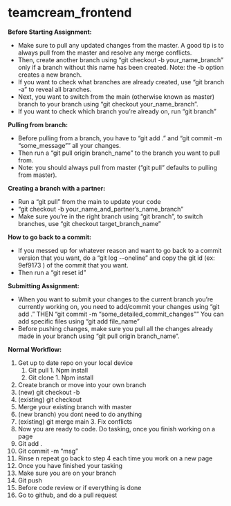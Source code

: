 # teamcream_frontend
**Before Starting Assignment:**
* Make sure to pull any updated changes from the master. A good tip is to always pull from the master and resolve any merge conflicts.
* Then, create another branch using “git checkout -b your_name_branch” only if a branch without this name has been created. Note: the -b option creates a new branch.
* If you want to check what branches are already created, use “git branch -a” to reveal all branches.
* Next, you want to switch from the main (otherwise known as master) branch to your branch using “git checkout your_name_branch”.
* If you want to check which branch you’re already on, run “git branch” 

**Pulling from branch:**
* Before pulling from a branch, you have to “git add .” and “git commit -m “some_message”” all your changes. 
* Then run a “git pull origin branch_name” to the branch you want to pull from. 
* Note: you should always pull from master (“git pull” defaults to pulling from master).

**Creating a branch with a partner:**
* Run a “git pull” from the main to update your code
* “git checkout -b your_name_and_partner’s_name_branch”
* Make sure you’re in the right branch using “git branch”, to switch branches, use “git checkout target_branch_name” 

**How to go back to a commit:**
* If you messed up for whatever reason and want to go back to a commit version that you want, do a “git log --oneline” and copy the git id (ex: 9ef9173 ) of the commit that you want. 
* Then run a “git reset id” 

**Submitting Assignment:**
* When you want to submit your changes to the current branch you’re currently working on, you need to add/commit your changes using “git add .” THEN “git commit -m “some_detailed_commit_changes”” You can add specific files using “git add file_name”
* Before pushing changes, make sure you pull all the changes already made in your branch using “git pull origin branch_name“.

**Normal Workflow:**
1. Get up to date repo on your local device
    1. Git pull
                1. Npm install
    2. Git clone <repo>
                1. Npm install
2. Create branch or move into your own branch
  2. (new) git checkout -b <branchname>
  2. (existing) git checkout <branchname>
3. Merge your existing branch with master
  3. (new branch) you dont need to do anything
  3. (existing) git merge main
    3. Fix conflicts
4. Now you are ready to code. Do tasking, once you finish working on a page
  4. Git add .
  4. Git commit -m “msg”
  4. Rinse n repeat go back to step 4 each time you work on a new page
5. Once you have finished your tasking
  5. Make sure you are on your branch
  5. Git push
6. Before code review or if everything is done
  6. Go to github, and do a pull request


